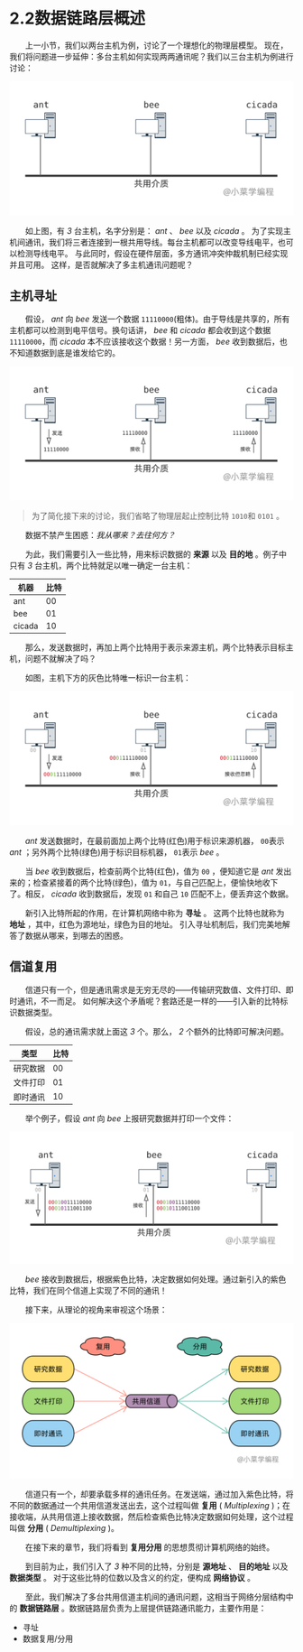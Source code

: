 # 2.2数据链路层概述

　　上一小节，我们以两台主机为例，讨论了一个理想化的物理层模型。 现在，我们将问题进一步延伸：多台主机如何实现两两通讯呢？我们以三台主机为例进行讨论：

​![](assets/network-asset-3ae0c3840d968a2cff52007d763b7f3a-20241221170139-x9x8jjn.png)​

　　如上图，有 *3* 台主机，名字分别是： *ant* 、 *bee* 以及 *cicada* 。 为了实现主机间通讯，我们将三者连接到一根共用导线。每台主机都可以改变导线电平，也可以检测导线电平。 与此同时，假设在硬件层面，多方通讯冲突仲裁机制已经实现并且可用。 这样，是否就解决了多主机通讯问题呢？

## 主机寻址

　　假设， *ant* 向 *bee* 发送一个数据 `11110000`​ (粗体)。由于导线是共享的，所有主机都可以检测到电平信号。换句话讲， *bee* 和 *cicada* 都会收到这个数据 `11110000`​ ，而 *cicada* 本不应该接收这个数据！另一方面， *bee* 收到数据后，也不知道数据到底是谁发给它的。

​![](assets/network-asset-b5b564016c666f6ccfe37ca00839df33-20241221170139-bjv6sv4.png)​

> 为了简化接下来的讨论，我们省略了物理层起止控制比特 `1010`​ 和 `0101`​ 。

　　数据不禁产生困惑：*我从哪来？去往何方？*

　　为此，我们需要引入一些比特，用来标识数据的 **来源** 以及 **目的地** 。例子中只有 *3* 台主机，两个比特就足以唯一确定一台主机：

|**机器**|**比特**|
| --------| ----|
|ant|00|
|bee|01|
|cicada|10|

　　那么，发送数据时，再加上两个比特用于表示来源主机，两个比特表示目标主机，问题不就解决了吗？

　　如图，主机下方的灰色比特唯一标识一台主机：

​![](assets/network-asset-97bc546bdc76245a61d5baf054f91828-20241221170139-g198b6e.png)​

　　*ant* 发送数据时，在最前面加上两个比特(红色)用于标识来源机器， `00`​ 表示 *ant* ；另外两个比特(绿色)用于标识目标机器， `01`​ 表示 *bee* 。

　　当 *bee* 收到数据后，检查前两个比特(红色)，值为 `00`​ ，便知道它是 *ant* 发出来的；检查紧接着的两个比特(绿色)，值为 `01`​ ，与自己匹配上，便愉快地收下了。相反， *cicada* 收到数据后，发现 `01`​ 和自己 `10`​ 匹配不上，便丢弃这个数据。

　　新引入比特所起的作用，在计算机网络中称为 **寻址** 。 这两个比特也就称为 **地址** ，其中，红色为源地址，绿色为目的地址。 引入寻址机制后，我们完美地解答了数据从哪来，到哪去的困惑。

## 信道复用

　　信道只有一个，但是通讯需求是无穷无尽的——传输研究数值、文件打印、即时通讯，不一而足。 如何解决这个矛盾呢？套路还是一样的——引入新的比特标识数据类型。

　　假设，总的通讯需求就上面这 *3* 个。那么， *2* 个额外的比特即可解决问题。

|**类型**|**比特**|
| ----------| ----|
|研究数据|00|
|文件打印|01|
|即时通讯|10|

　　举个例子，假设 *ant* 向 *bee* 上报研究数据并打印一个文件：

​![](assets/network-asset-3c87ccdd51d4a1baf5a52d7a455996c4-20241221170139-21y0l12.png)​

　　*bee* 接收到数据后，根据紫色比特，决定数据如何处理。通过新引入的紫色比特，我们在同个信道上实现了不同的通讯！

　　接下来，从理论的视角来审视这个场景：

​![](assets/network-asset-12c31b705ad320ef03c16c964346a7b6-20241221170139-niiutq1.png)​

　　信道只有一个，却要承载多样的通讯任务。在发送端，通过加入紫色比特，将不同的数据通过一个共用信道发送出去，这个过程叫做 **复用** ( *Multiplexing* )；在接收端，从共用信道上接收数据，然后检查紫色比特决定数据如何处理，这个过程叫做 **分用** ( *Demultiplexing* )。

　　在接下来的章节，我们将看到 **复用分用** 的思想贯彻计算机网络的始终。

　　到目前为止，我们引入了 *3* 种不同的比特，分别是 **源地址** 、 **目的地址** 以及 **数据类型** 。 对于这些比特的位数以及含义的约定，便构成 **网络协议** 。

　　至此，我们解决了多台共用信道主机间的通讯问题，这相当于网络分层结构中的 **数据链路层** 。数据链路层负责为上层提供链路通讯能力，主要作用是：

* 寻址
* 数据复用/分用
